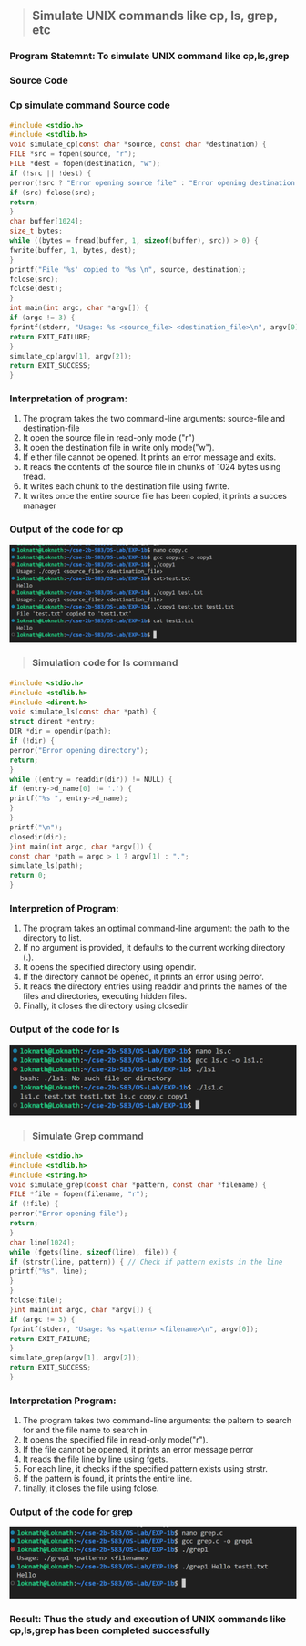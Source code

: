 > ## Simulate UNIX commands like cp, ls, grep, etc
### Program Statemnt: To simulate UNIX command like cp,ls,grep
### Source Code
### Cp simulate command Source code
```c
#include <stdio.h>
#include <stdlib.h>
void simulate_cp(const char *source, const char *destination) {
FILE *src = fopen(source, "r");
FILE *dest = fopen(destination, "w");
if (!src || !dest) {
perror(!src ? "Error opening source file" : "Error opening destination file");
if (src) fclose(src);
return;
}
char buffer[1024];
size_t bytes;
while ((bytes = fread(buffer, 1, sizeof(buffer), src)) > 0) {
fwrite(buffer, 1, bytes, dest);
}
printf("File '%s' copied to '%s'\n", source, destination);
fclose(src);
fclose(dest);
}
int main(int argc, char *argv[]) {
if (argc != 3) {
fprintf(stderr, "Usage: %s <source_file> <destination_file>\n", argv[0]);
return EXIT_FAILURE;
}
simulate_cp(argv[1], argv[2]);
return EXIT_SUCCESS;
}
```
### Interpretation of program: 
1) The program takes the two command-line arguments: source-file and destination-file
2) It open the source file in read-only mode ("r")
3) It open the destination file in write only mode("w").
4) If either file cannot be opened. It prints an error message and exits.
5) It reads the contents of the source file in chunks of 1024 bytes using fread.
6) It writes each chunk to the destination file using fwrite.
7) It writes once the entire source file has been copied, it prints a succes manager
  
### Output of the code for cp
![ Program output in console](copy.png)

> ### Simulation code for ls command
```c
#include <stdio.h>
#include <stdlib.h>
#include <dirent.h>
void simulate_ls(const char *path) {
struct dirent *entry;
DIR *dir = opendir(path);
if (!dir) {
perror("Error opening directory");
return;
}
while ((entry = readdir(dir)) != NULL) {
if (entry->d_name[0] != '.') {
printf("%s ", entry->d_name);
}
}
printf("\n");
closedir(dir);
}int main(int argc, char *argv[]) {
const char *path = argc > 1 ? argv[1] : ".";
simulate_ls(path);
return 0;
}
```
### Interpretion of Program:
1. The program takes an optimal command-line argument: the path to the directory to list.
2. If no argument is provided, it defaults to the current working directory (.).
3. It opens the specified directory using opendir.
4. If the directory cannot be opened, it prints an error using perror.
5. It reads the directory entries using readdir and prints the names of the files and directories, executing hidden files.
6. Finally, it closes the directory using closedir

### Output of the code for ls
![ Program output in console](ls.png)

> ### Simulate Grep command
```c
#include <stdio.h>
#include <stdlib.h>
#include <string.h>
void simulate_grep(const char *pattern, const char *filename) {
FILE *file = fopen(filename, "r");
if (!file) {
perror("Error opening file");
return;
}
char line[1024];
while (fgets(line, sizeof(line), file)) {
if (strstr(line, pattern)) { // Check if pattern exists in the line
printf("%s", line);
}
}
fclose(file);
}int main(int argc, char *argv[]) {
if (argc != 3) {
fprintf(stderr, "Usage: %s <pattern> <filename>\n", argv[0]);
return EXIT_FAILURE;
}
simulate_grep(argv[1], argv[2]);
return EXIT_SUCCESS;
}
```
### Interpretation Program:
1. The program takes two command-line arguments: the paltern to search for and the file name to search in
2. It opens the specified file in read-only mode("r").
3. If the file cannot be opened, it prints an error message perror
4. It reads the file line by line using fgets.
5. For each line, it checks if the specified pattern exists using strstr.
6. If the pattern is found, it prints the entire line.
7. finally, it closes the file using fclose.

### Output of the code for grep
![ Program output in console](grep.png)

### Result: Thus the study and execution of UNIX commands like cp,ls,grep has been completed successfully
